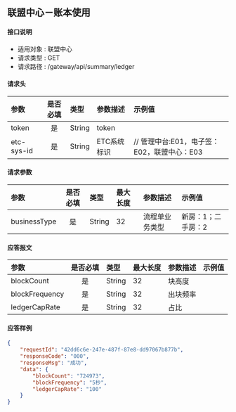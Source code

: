 ## 联盟中心－账本使用

#### 接口说明
* 适用对象 : 联盟中心
* 请求类型 : GET
* 请求路径 : /gateway/api/summary/ledger

#### 请求头
| 参数           | 是否必填 | 类型   | 参数描述    | 示例值                    |
| :------------- | :------: | :----- | :---------- | :------------------------ |
| token |    是    | String | token       |                           |
| etc-sys-id     |    是    | String | ETC系统标识 | // 管理中台:E01，电子签：E02，联盟中心：E03|

#### 请求参数
| 参数 | 是否必填 | 类型 | 最大长度 | 参数描述 | 示例值 |
|:----|:-------:|:-----|:-------|:--------|:------|
| businessType | 是 | String | 32 | 流程单业务类型 | 新房：1；二手房：2 |

#### 应答报文
| 参数 | 是否必填 | 类型 | 最大长度 | 参数描述 | 示例值 |
|:----|:-------:|:----|:--------|:--------|:------|
| blockCount | 是 | String | 32 | 块高度 |  |
| blockFrequency | 是 | String | 32 | 出块频率 |  |
| ledgerCapRate | 是 | String | 32 | 占比 |  |

#### 应答样例
```json
{
    "requestId": "42dd6c6e-247e-487f-87e8-dd97067b877b",
    "responseCode": "000",
    "responseMsg": "成功",
    "data": {
        "blockCount": "724973",
        "blockFrequency": "5秒",
        "ledgerCapRate": "100"
    }
}
```
